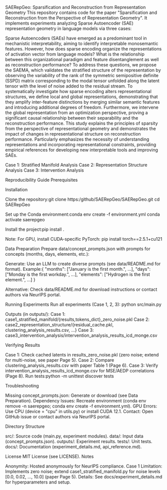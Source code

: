 SAERepGeo: Sparsification and Reconstruction from Representation Geometry
This repository contains code for the paper "Sparsification and Reconstruction from the Perspective of Representation Geometry". It implements experiments analyzing Sparse Autoencoder (SAE) representation geometry in language models via three cases:

Sparse Autoencoders (SAEs) have emerged as a predominant tool in mechanistic interpretability, aiming to identify interpretable monosemantic features. However, how does sparse encoding organize the representations of activation vector from language models? What is the relationship between this organizational paradigm and feature disentanglement as well as reconstruction performance? To address these questions, we propose the SAEMA, which validates the stratified structure of the representation by observing the variability of the rank of the symmetric semipositive definite (SSPD) matrix corresponding to the modal tensor unfolded along the latent tensor with the level of noise added to the residual stream. To systematically investigate how sparse encoding alters representational structures, we define local and global representations, demonstrating that they amplify inter-feature distinctions by merging similar semantic features and introducing additional degrees of freedom. Furthermore, we intervene the global representation from an optimization perspective, proving a significant causal relationship between their separability and the reconstruction performance. This study explains the principles of sparsity from the perspective of representational geometry and demonstrates the impact of changes in representational structure on reconstruction performance. Particularly emphasizes the necessity of understanding representations and incorporating representational constraints, providing empirical references for developing new interpretable tools and improving SAEs.


Case 1: Stratified Manifold Analysis
Case 2: Representation Structure Analysis
Case 3: Intervention Analysis


Reproducibility Guide
Prerequisites

Installation

Clone the repository:git clone https:/github/SAERepGeo/SAERepGeo.git
cd SAERepGeo


Set up the Conda environment:conda env create -f environment.yml
conda activate saerepgeo


Install the project:pip install .



Note: For GPU, install CUDA-specific PyTorch:
pip install torch==2.5.1+cu121

Data Preparation
Prepare data/concept_prompts.json with prompts for concepts (months, days, elements, etc.):

Generate: Use an LLM to create diverse prompts (see data/README.md for format).
Example:{
  "months": ["January is the first month.", ...],
  "days": ["Monday is the first workday.", ...],
  "elements": ["Hydrogen is the first element.", ...]
}


Alternative: Check data/README.md for download instructions or contact authors via NeurIPS portal.

Running Experiments
Run all experiments (Case 1, 2, 3):
python src/main.py


Outputs (in outputs/):
Case 1: case1_stratified_manifold/{results,tokens_dict}_zero_noise.pkl
Case 2: case2_representation_structure/{residual_cache.pkl, clustering_analysis_results.csv, ...}
Case 3: case3_intervention_analysis/intervention_analysis_results_icd_monge.csv


Verifying Results

Case 1: Check cached latents in results_zero_noise.pkl (zero noise; extend for multi-noise, see paper Page 5).
Case 2: Compare clustering_analysis_results.csv with paper Table 1 (Page 6).
Case 3: Verify intervention_analysis_results_icd_monge.csv for MSE/AEDP correlations (Page 8).
Run tests:python -m unittest discover tests


Troubleshooting

Missing concept_prompts.json: Generate or download (see Data Preparation).
Dependency Issues: Recreate environment (conda env remove -n saerepgeo; conda env create -f environment.yml).
GPU Errors: Use CPU (device = "cpu" in utils.py) or install CUDA 12.1.
Contact: Open GitHub issue or contact authors via NeurIPS portal.

Directory Structure

src/: Source code (main.py, experiment modules).
data/: Input data (concept_prompts.json).
outputs/: Experiment results.
tests/: Unit tests.
docs/: Documentation (experiment_details.md, api_reference.md).

License
MIT License (see LICENSE).
Notes

Anonymity: Hosted anonymously for NeurIPS compliance.
Case 1 Limitation: Implements zero noise; extend case1_stratified_manifold.py for noise levels [0.0, 0.02, ..., 10.0] (paper Page 5).
Details: See docs/experiment_details.md for hyperparameters and setup.


